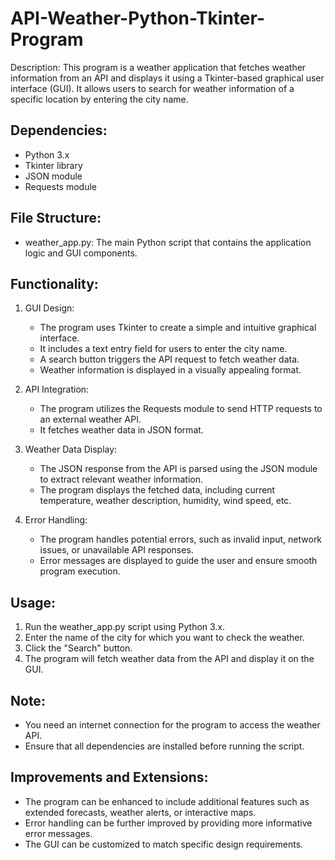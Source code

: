 # API-Weather-Python-Tkinter-Program
Description: This program is a weather application that fetches weather information from an API and displays it using a Tkinter-based graphical user interface (GUI). It allows users to search for weather information of a specific location by entering the city name.

## Dependencies:
- Python 3.x
- Tkinter library
- JSON module
- Requests module

## File Structure:
- weather_app.py: The main Python script that contains the application logic and GUI components.

## Functionality:
1. GUI Design:
   - The program uses Tkinter to create a simple and intuitive graphical interface.
   - It includes a text entry field for users to enter the city name.
   - A search button triggers the API request to fetch weather data.
   - Weather information is displayed in a visually appealing format.

2. API Integration:
   - The program utilizes the Requests module to send HTTP requests to an external weather API.
   - It fetches weather data in JSON format.

3. Weather Data Display:
   - The JSON response from the API is parsed using the JSON module to extract relevant weather information.
   - The program displays the fetched data, including current temperature, weather description, humidity, wind speed, etc.

4. Error Handling:
   - The program handles potential errors, such as invalid input, network issues, or unavailable API responses.
   - Error messages are displayed to guide the user and ensure smooth program execution.

## Usage:
1. Run the weather_app.py script using Python 3.x.
2. Enter the name of the city for which you want to check the weather.
3. Click the "Search" button.
4. The program will fetch weather data from the API and display it on the GUI.

## Note:
- You need an internet connection for the program to access the weather API.
- Ensure that all dependencies are installed before running the script.

## Improvements and Extensions:
- The program can be enhanced to include additional features such as extended forecasts, weather alerts, or interactive maps.
- Error handling can be further improved by providing more informative error messages.
- The GUI can be customized to match specific design requirements.


